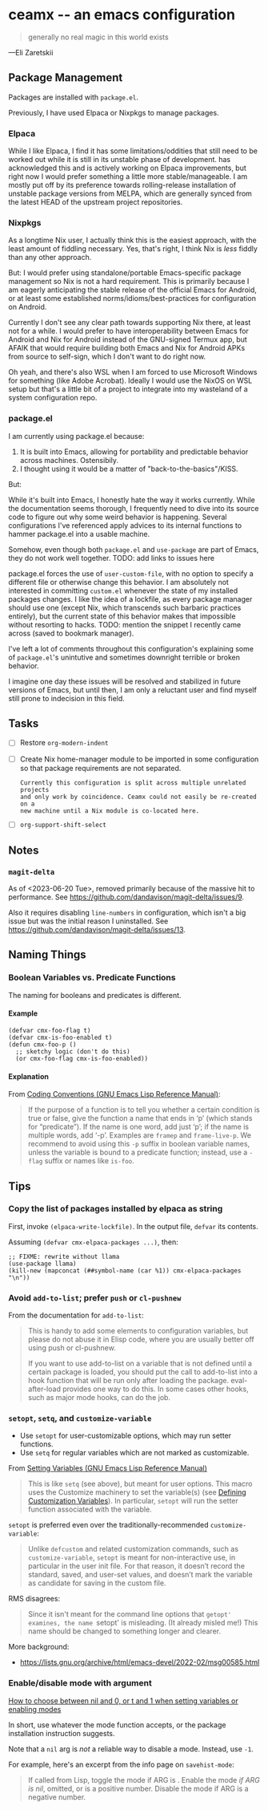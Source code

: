 # ceamx -- an emacs configuration

> generally no real magic in this world exists

—Eli Zaretskii

## Package Management

Packages are installed with `package.el`.

Previously, I have used Elpaca or Nixpkgs to manage packages.

### Elpaca

While I like Elpaca, I find it has some limitations/oddities that still need to
be worked out while it is still in its unstable phase of development.
<progfolio> has acknowledged this and is actively working on Elpaca
improvements, but right now I would prefer something a little more
stable/manageable. I am mostly put off by its preference towards rolling-release
installation of unstable package versions from MELPA, which are generally synced
from the latest HEAD of the upstream project repositories.

### Nixpkgs

As a longtime Nix user, I actually think this is the easiest approach, with the
least amount of fiddling necessary. Yes, that's right, I think Nix is *less*
fiddly than any other approach.

But: I would prefer using standalone/portable Emacs-specific package management
so Nix is not a hard requirement. This is primarily because I am eagerly
anticipating the stable release of the official Emacs for Android, or at least
some established norms/idioms/best-practices for configuration on Android.

Currently I don't see any clear path towards supporting Nix there, at least not
for a while. I would prefer to have interoperability between Emacs for Android
and Nix for Android instead of the GNU-signed Termux app, but AFAIK that would
require building both Emacs and Nix for Android APKs from source to self-sign,
which I don't want to do right now.

Oh yeah, and there's also WSL when I am forced to use Microsoft Windows for something
(like Adobe Acrobat). Ideally I would use the NixOS on WSL setup but that's a
little bit of a project to integrate into my wasteland of a system configuration
repo.

### package.el

I am currently using package.el because:

1. It is built into Emacs, allowing for portability and predictable behavior
   across machines. Ostensibily.
2. I thought using it would be a matter of "back-to-the-basics"/KISS.

But:

While it's built into Emacs, I honestly hate the way it works currently. While
the documentation seems thorough, I frequently need to dive into its source code
to figure out why some weird behavior is happening. Several configurations I've
referenced apply advices to its internal functions to hammer package.el into a
usable machine.

Somehow, even though both `package.el` and `use-package` are part of Emacs, they
do not work well together. TODO: add links to issues here

package.el forces the use of `user-custom-file`, with no option to specify a
different file or otherwise change this behavior. I am absolutely not interested
in committing `custom.el` whenever the state of my installed packages changes. I
like the idea of a lockfile, as every package manager should use one (except
Nix, which transcends such barbaric practices entirely), but the current state
of this behavior makes that impossible without resorting to hacks. TODO: mention
the snippet I recently came across (saved to bookmark manager).

I've left a lot of comments throughout this configuration's explaining some of
`package.el`'s unintutive and sometimes downright terrible or broken behavior.

I imagine one day these issues will be resolved and stabilized in future
versions of Emacs, but until then, I am only a reluctant user and find myself
still prone to indecision in this field.

## Tasks

- [ ] Restore `org-modern-indent`
- [ ] Create Nix home-manager module to be imported in some configuration so
      that package requirements are not separated.

      Currently this configuration is split across multiple unrelated projects
      and only work by coincidence. Ceamx could not easily be re-created on a
      new machine until a Nix module is co-located here.
- [ ] `org-support-shift-select`

## Notes

### `magit-delta`

As of <2023-06-20 Tue>, removed primarily because of the massive hit to performance.
See <https://github.com/dandavison/magit-delta/issues/9>.

Also it requires disabling `line-numbers` in configuration,
which isn't a big issue but was the initial reason I uninstalled.
See <https://github.com/dandavison/magit-delta/issues/13>.

## Naming Things

### Boolean Variables vs. Predicate Functions

The naming for booleans and predicates is different.

#### Example

```elisp
(defvar cmx-foo-flag t)
(defvar cmx-is-foo-enabled t)
(defun cmx-foo-p ()
  ;; sketchy logic (don't do this)
  (or cmx-foo-flag cmx-is-foo-enabled))
```

#### Explanation

From [Coding Conventions (GNU Emacs Lisp Reference Manual)](https://www.gnu.org/software/emacs/manual/html_node/elisp/Coding-Conventions.html):

> If the purpose of a function is to tell you whether a certain condition is
> true or false, give the function a name that ends in ‘p’ (which stands for
> “predicate”). If the name is one word, add just ‘p’; if the name is multiple
> words, add ‘\-p’. Examples are `framep` and `frame-live-p`. We recommend to
> avoid using this `-p` suffix in boolean variable names, unless the variable is
> bound to a predicate function; instead, use a `-flag` suffix or names like
> `is-foo`.

## Tips

### Copy the list of packages installed by elpaca as string

First, invoke `(elpaca-write-lockfile)`. In the output file, `defvar` its contents.

Assuming `(defvar cmx-elpaca-packages ...)`, then:

```emacs-lisp
;; FIXME: rewrite without llama
(use-package llama)
(kill-new (mapconcat (##symbol-name (car %1)) cmx-elpaca-packages "\n"))
```

### Avoid `add-to-list`; prefer `push` or `cl-pushnew`

From the documentation for `add-to-list`:

> This is handy to add some elements to configuration variables,
> but please do not abuse it in Elisp code, where you are usually
> better off using push or cl-pushnew.
>
> If you want to use add-to-list on a variable that is not
> defined until a certain package is loaded, you should put the
> call to add-to-list into a hook function that will be run only
> after loading the package.  eval-after-load provides one way to
> do this.  In some cases other hooks, such as major mode hooks,
> can do the job.


### `setopt`, `setq`, and `customize-variable`

- Use `setopt` for user-customizable options, which may run setter functions.
- Use `setq` for regular variables which are not marked as customizable.

From [Setting Variables (GNU Emacs Lisp Reference Manual)](https://www.gnu.org/software/emacs/manual/html_node/elisp/Setting-Variables.html#index-setopt)

> This is like `setq` (see above), but meant for user options. This
> macro uses the Customize machinery to set the variable(s) (see
> [Defining Customization Variables][1]). In particular, `setopt` will
> run the setter function associated with the variable.
>
> [1]: https://www.gnu.org/software/emacs/manual/html_node/elisp/Variable-Definitions.html

`setopt` is preferred even over the traditionally-recommended `customize-variable`:

> Unlike `defcustom` and related customization commands, such as
> `customize-variable`, `setopt` is meant for non-interactive use, in
> particular in the user init file. For that reason, it doesn’t record
> the standard, saved, and user-set values, and doesn’t mark the
> variable as candidate for saving in the custom file.

RMS disagrees:

> Since it isn't meant for the command line options that `getopt' examines,
> the name `setopt' is misleading.  (It already misled me!)
> This name should be changed to something longer and clearer.

More background:

- https://lists.gnu.org/archive/html/emacs-devel/2022-02/msg00585.html

### Enable/disable mode with argument

[How to choose between nil and 0, or t and 1 when setting variables or enabling modes](https://emacs.stackexchange.com/questions/2423/how-to-choose-between-nil-and-0-or-t-and-1-when-setting-variables-or-enabling-m)

In short, use whatever the mode function accepts, or the package
installation instruction suggests.

Note that a `nil` arg is *not* a reliable way to disable a mode. Instead, use `-1`.

For example, here's an excerpt from the info page on `savehist-mode`:

> If called from Lisp, toggle the mode if ARG is <toggle>.
> Enable the mode _if ARG is nil_, omitted, or is a positive number.
> Disable the mode if ARG is a negative number.
